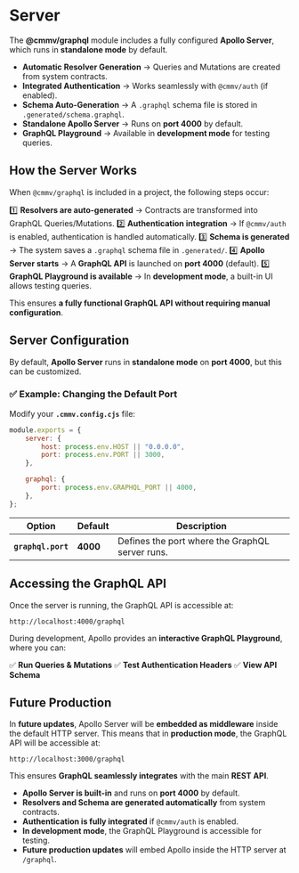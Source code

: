 # Server

The **@cmmv/graphql** module includes a fully configured **Apollo Server**, which runs in **standalone mode** by default.

- **Automatic Resolver Generation** → Queries and Mutations are created from system contracts.
- **Integrated Authentication** → Works seamlessly with `@cmmv/auth` (if enabled).
- **Schema Auto-Generation** → A `.graphql` schema file is stored in `.generated/schema.graphql`.
- **Standalone Apollo Server** → Runs on **port 4000** by default.
- **GraphQL Playground** → Available in **development mode** for testing queries.

## How the Server Works

When `@cmmv/graphql` is included in a project, the following steps occur:

1️⃣ **Resolvers are auto-generated** → Contracts are transformed into GraphQL Queries/Mutations.
2️⃣ **Authentication integration** → If `@cmmv/auth` is enabled, authentication is handled automatically.
3️⃣ **Schema is generated** → The system saves a `.graphql` schema file in `.generated/`.
4️⃣ **Apollo Server starts** → A **GraphQL API** is launched on **port 4000** (default).
5️⃣ **GraphQL Playground is available** → In **development mode**, a built-in UI allows testing queries.

This ensures **a fully functional GraphQL API** **without requiring manual configuration**.

## Server Configuration

By default, **Apollo Server** runs in **standalone mode** on **port 4000**, but this can be customized.

### ✅ Example: Changing the Default Port

Modify your **`.cmmv.config.cjs`** file:

```javascript
module.exports = {
    server: {
        host: process.env.HOST || "0.0.0.0",
        port: process.env.PORT || 3000,
    },

    graphql: {
        port: process.env.GRAPHQL_PORT || 4000,
    },
};
```

| Option | Default | Description |
|--------|---------|-------------|
| **`graphql.port`** | **4000** | Defines the port where the GraphQL server runs. |

## Accessing the GraphQL API

Once the server is running, the GraphQL API is accessible at:

```
http://localhost:4000/graphql
```

During development, Apollo provides an **interactive GraphQL Playground**, where you can:

✅ **Run Queries & Mutations**
✅ **Test Authentication Headers**
✅ **View API Schema**

## Future Production

In **future updates**, Apollo Server will be **embedded as middleware** inside the default HTTP server.
This means that in **production mode**, the GraphQL API will be accessible at:

```
http://localhost:3000/graphql
```

This ensures **GraphQL seamlessly integrates** with the main **REST API**.

- **Apollo Server is built-in** and runs on **port 4000** by default.
- **Resolvers and Schema are generated automatically** from system contracts.
- **Authentication is fully integrated** if `@cmmv/auth` is enabled.
- **In development mode**, the GraphQL Playground is accessible for testing.
- **Future production updates** will embed Apollo inside the HTTP server at `/graphql`.
